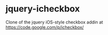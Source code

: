 jquery-icheckbox
================

Clone of the jquery iOS-style checkbox addin at https://code.google.com/p/icheckbox/